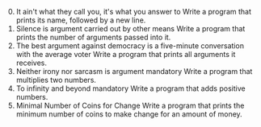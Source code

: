 0. It ain't what they call you, it's what you answer to
Write a program that prints its name, followed by a new line.
1. Silence is argument carried out by other means
Write a program that prints the number of arguments passed into it.
2. The best argument against democracy is a five-minute conversation with the
average voter
Write a program that prints all arguments it receives.
3. Neither irony nor sarcasm is argument
mandatory
Write a program that multiplies two numbers.
4. To infinity and beyond
mandatory
Write a program that adds positive numbers.
5. Minimal Number of Coins for Change
Write a program that prints the minimum number of coins to make change for an
amount of money.
